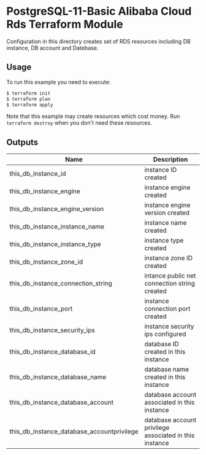 #  PostgreSQL-11-Basic Alibaba Cloud Rds Terraform Module

Configuration in this directory creates set of RDS resources including DB instance, DB account and Datebase.

## Usage

To run this example you need to execute:

```bash
$ terraform init
$ terraform plan
$ terraform apply
```

Note that this example may create resources which cost money. Run `terraform destroy` when you don't need these resources.

<!-- BEGINNING OF PRE-COMMIT-TERRAFORM DOCS HOOK -->

## Outputs

| Name | Description |
|------|-------------|
| this_db_instance_id     |        instance ID created     |
| this_db_instance_engine     |    instance engine created         |
| this_db_instance_engine_version     |   instance engine version created          |
| this_db_instance_instance_name     |     instance name created        |
| this_db_instance_instance_type     |      instance type created       |
| this_db_instance_zone_id     |       instance zone ID created      |
| this_db_instance_connection_string     |     intance public net connection string created        |
| this_db_instance_port     |     instance connection port created         |
| this_db_instance_security_ips     |    instance security ips configured         |
| this_db_instance_database_id    |      database ID created in this instance        |
| this_db_instance_database_name    |     database name created in this instance         |
| this_db_instance_database_account     |    database account associated in this instance          |
| this_db_instance_database_accountprivilege     |    database account privilege associated in this instance         |


<!-- END OF PRE-COMMIT-TERRAFORM DOCS HOOK -->
